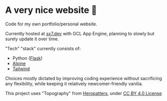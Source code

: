 # A very nice website 🙂

Code for my own portfolio/personal website.

Currently hosted at [sx7.dev](https://sx7.dev) with GCL App Engine, planning to slowly but surely update it over time.

"Tech" "stack" currently consists of:

- Python ([Flask](https://flask.palletsprojects.com/en/2.3.x/))
- [Alpine](https://alpinejs.dev/)
- [Tailwind](https://tailwindcss.com)

Choices mostly dictated by improving coding experience without sacrificing any flexibility, while keeping it relatively newcomer-friendly vanilia.

This project uses "Topography" from [Heropatters](https://heropatterns.com/), under [CC BY 4.0 License](https://creativecommons.org/licenses/by/4.0/)

